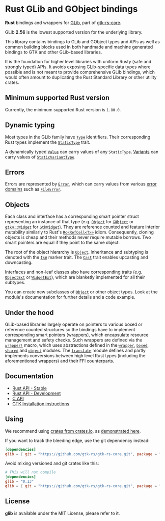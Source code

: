 # Rust GLib and GObject bindings

__Rust__ bindings and wrappers for [GLib](https://docs.gtk.org/glib/), part of [gtk-rs-core](https://github.com/gtk-rs/gtk-rs-core).

GLib __2.56__ is the lowest supported version for the underlying library.

This library contains bindings to GLib and GObject types and APIs as well as
common building blocks used in both handmade and machine generated
bindings to GTK and other GLib-based libraries.

It is the foundation for higher level libraries with uniform Rusty (safe and
strongly typed) APIs. It avoids exposing GLib-specific data types where
possible and is not meant to provide comprehensive GLib bindings, which
would often amount to duplicating the Rust Standard Library or other utility
crates.

## Minimum supported Rust version

Currently, the minimum supported Rust version is `1.80.0`.

## Dynamic typing

Most types in the GLib family have [`Type`] identifiers.
Their corresponding Rust types implement the [`StaticType`] trait.

A dynamically typed [`Value`] can carry values of any `StaticType`.
[Variants][`Variant`] can carry values of [`StaticVariantType`].

## Errors

Errors are represented by [`Error`], which can
carry values from various [error domains](error::ErrorDomain) such as
[`FileError`].

## Objects

Each class and interface has a corresponding smart pointer struct
representing an instance of that type (e.g. [`Object`] for [`GObject`] or
[`gtk4::Widget`] for [`GtkWidget`]). They are reference counted and feature
interior mutability similarly to Rust's
[`Rc<RefCell<T>>`]
idiom. Consequently, cloning objects is cheap and their methods never require
mutable borrows. Two smart pointers are equal if they point to the same
object.

The root of the object hierarchy is [`Object`].
Inheritance and subtyping is denoted with the [`IsA`]
marker trait. The [`Cast`] trait enables upcasting
and downcasting.

Interfaces and non-leaf classes also have corresponding traits (e.g.
[`ObjectExt`] or [`WidgetExt`]), which are blanketly implemented for all
their subtypes.

You can create new subclasses of [`Object`] or other object types. Look at
the module's documentation for further details and a code example.

## Under the hood

GLib-based libraries largely operate on pointers to various boxed or
reference counted structures so the bindings have to implement corresponding
smart pointers (wrappers), which encapsulate resource management and safety
checks. Such wrappers are defined via the
[`wrapper!`] macro, which uses abstractions
defined in the [`wrapper`], [`boxed`],
[`shared`] and [`object`][mod@object] modules.
The [`translate`] module defines and partly implements
conversions between high level Rust types (including the aforementioned
wrappers) and their FFI counterparts.

## Documentation

 * [Rust API - Stable](https://gtk-rs.org/gtk-rs-core/stable/latest/docs/glib/)
 * [Rust API - Development](https://gtk-rs.org/gtk-rs-core/git/docs/glib)
 * [C API](https://docs.gtk.org/glib/)
 * [GTK Installation instructions](https://www.gtk.org/docs/installations/)

## Using

We recommend using [crates from crates.io](https://crates.io/keywords/gtk-rs),
as [demonstrated here](https://gtk-rs.org/#using).

If you want to track the bleeding edge, use the git dependency instead:

```toml
[dependencies]
glib = { git = "https://github.com/gtk-rs/gtk-rs-core.git", package = "glib" }
```

Avoid mixing versioned and git crates like this:

```toml
# This will not compile
[dependencies]
glib = "0.13"
glib = { git = "https://github.com/gtk-rs/gtk-rs-core.git", package = "glib" }
```

## License

__glib__ is available under the MIT License, please refer to it.

[`Type`]: https://gtk-rs.org/gtk-rs-core/stable/latest/docs/glib/types/struct.Type.html
[`StaticType`]: https://gtk-rs.org/gtk-rs-core/stable/latest/docs/glib/types/trait.StaticType.html
[`Value`]: https://gtk-rs.org/gtk-rs-core/stable/latest/docs/glib/value/struct.Value.html
[`Variant`]: https://gtk-rs.org/gtk-rs-core/stable/latest/docs/glib/variant/struct.Variant.html
[`StaticVariantType`]: https://gtk-rs.org/gtk-rs-core/stable/latest/docs/glib/variant/trait.StaticVariantType.html
[`Error`]: https://gtk-rs.org/gtk-rs-core/stable/latest/docs/glib/error/struct.Error.html
[`FileError`]: https://gtk-rs.org/gtk-rs-core/stable/latest/docs/glib/enum.FileError.html
[`Object`]: https://gtk-rs.org/gtk-rs-core/stable/latest/docs/glib/object/struct.Object.html
[`GObject`]: https://docs.gtk.org/gobject/class.Object.html
[`gtk4::Widget`]: https://gtk-rs.org/gtk4-rs/stable/latest/docs/gtk4/struct.Widget.html
[`GtkWidget`]: https://docs.gtk.org/gtk4/class.Widget.html
[`Rc<RefCell<T>>`]: https://doc.rust-lang.org/stable/core/cell/index.html#introducing-mutability-inside-of-something-immutable
[`IsA`]: https://gtk-rs.org/gtk-rs-core/stable/latest/docs/glib/object/trait.IsA.html
[`Cast`]: https://gtk-rs.org/gtk-rs-core/stable/latest/docs/glib/object/trait.Cast.html
[`ObjectExt`]: https://gtk-rs.org/gtk-rs-core/stable/latest/docs/glib/object/trait.ObjectExt.html
[`WidgetExt`]: https://gtk-rs.org/gtk4-rs/stable/latest/docs/gtk4/prelude/trait.WidgetExt.html
[`wrapper!`]: https://gtk-rs.org/gtk-rs-core/stable/latest/docs/glib/macro.wrapper.html
[`wrapper`]: https://gtk-rs.org/gtk-rs-core/stable/latest/docs/glib/wrapper/index.html
[`boxed`]: https://gtk-rs.org/gtk-rs-core/stable/latest/docs/glib/boxed/index.html
[`shared`]: https://gtk-rs.org/gtk-rs-core/stable/latest/docs/glib/shared/index.html
[mod@object]: https://gtk-rs.org/gtk-rs-core/stable/latest/docs/glib/object/index.html
[`translate`]: https://gtk-rs.org/gtk-rs-core/stable/latest/docs/glib/translate/index.html